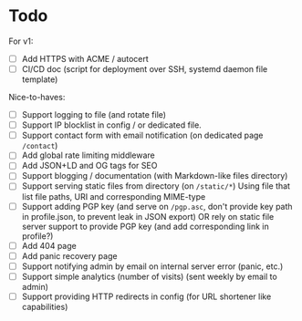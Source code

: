 # Todo

For v1:
- [ ] Add HTTPS with ACME / autocert
- [ ] CI/CD doc (script for deployment over SSH, systemd daemon file template)

Nice-to-haves:
- [ ] Support logging to file (and rotate file)
- [ ] Support IP blocklist in config / or dedicated file.
- [ ] Support contact form with email notification (on dedicated page `/contact`)
- [ ] Add global rate limiting middleware
- [ ] Add JSON+LD and OG tags for SEO
- [ ] Support blogging / documentation (with Markdown-like files directory)
- [ ] Support serving static files from directory (on `/static/*`)
      Using file that list file paths, URI and corresponding MIME-type
- [ ] Support adding PGP key (and serve on `/pgp.asc`, don't provide key path in profile.json, to prevent leak in JSON export)
      OR rely on static file server support to provide PGP key (and add corresponding link in profile?)
- [ ] Add 404 page
- [ ] Add panic recovery page
- [ ] Support notifying admin by email on internal server error (panic, etc.)
- [ ] Support simple analytics (number of visits) (sent weekly by email to admin)
- [ ] Support providing HTTP redirects in config (for URL shortener like capabilities)
